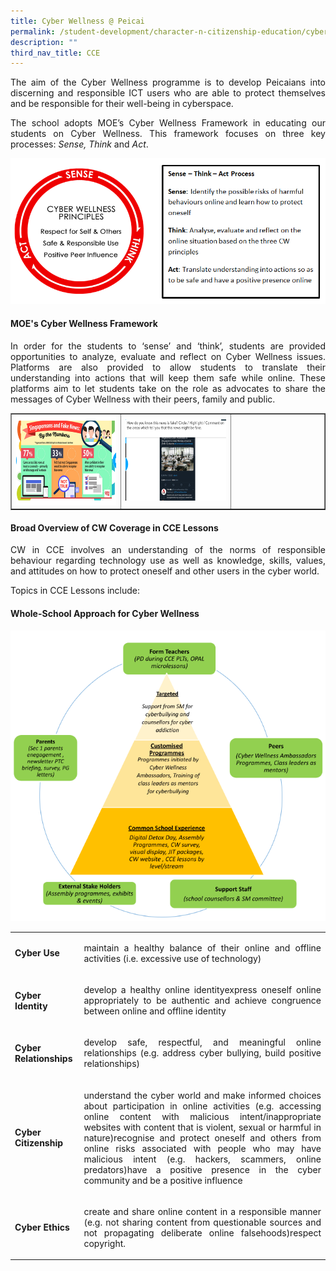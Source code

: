 ```yaml
---
title: Cyber Wellness @ Peicai
permalink: /student-development/character-n-citizenship-education/cyber-wellness/
description: ""
third_nav_title: CCE
---
```

<p><p align="justify">The aim of the Cyber Wellness programme is to develop Peicaians into discerning and responsible ICT users who are able to protect themselves and be responsible for their well-being in cyberspace.</p>
<p><p align="justify">The school adopts MOE&rsquo;s Cyber Wellness Framework in educating our students on Cyber Wellness. This framework focuses on three key processes: <em>Sense, Think</em>&nbsp;and&nbsp;<em>Act</em>.</p>
<img src="/images/CyberWellness.png">
<h4><strong>MOE's Cyber Wellness Framework</strong></h4>
<p><p align="justify">In order for the students to &lsquo;sense&rsquo; and &lsquo;think&rsquo;, students are provided opportunities to analyze, evaluate and reflect on Cyber Wellness issues. Platforms are also provided to allow students to translate their understanding into actions that will keep them safe while online. These platforms aim to let students take on the role as advocates to share the messages of Cyber Wellness with their peers, family and public.&nbsp;</p>
<table style="border-collapse: collapse; width: 100%;" border="1">
<tbody>
<tr>
<td style="width: 35%;"><img src="/images/cw1.png"></td>
<td style="width: 35%;"><img src="/images/cw2.png"></td>
<td style="width: 30%;"> </td>
</tr>
</tbody>
</table>
<h4><strong>Broad Overview of CW Coverage in CCE Lessons</strong></h4>
<p><p align="justify">CW in CCE involves an understanding of the norms of responsible behaviour regarding technology use as well as knowledge, skills, values, and attitudes on how to protect oneself and other users in the cyber world.&nbsp;</p>
<p>Topics in CCE Lessons include:</p>
<h4><strong>Whole-School Approach for Cyber Wellness</strong></h4>
<img src="/images/cw3.png">
<table>
<tbody>
<tr>
	<td><b>Cyber Use</b></td>
<td><p align="justify">maintain a healthy balance of their online and offline activities (i.e. excessive use of technology)
<tr>
	<td><b>Cyber Identity</b></td>
<td><p align="justify">develop a healthy online identityexpress oneself online appropriately to be authentic and achieve congruence between online and offline identity
<tr>
	<td><b>Cyber Relationships</b></td>
<td><p align="justify">develop safe, respectful, and meaningful online relationships (e.g. address cyber bullying, build positive relationships)
<tr>
<td><b>Cyber Citizenship</b></td>
<td><p align="justify">understand the cyber world and make informed choices about participation in online activities (e.g. accessing online content with malicious intent/inappropriate websites with content that is violent, sexual or harmful in nature)recognise and protect oneself and others from online risks associated with people who may have malicious intent (e.g. hackers, scammers, online predators)have a positive presence in the cyber community and be a positive influence
<tr>
	<td><b><p>Cyber Ethics</b></td>
<td><p><p align="justify">create and share online content in a responsible manner (e.g. not sharing content from questionable sources and not propagating deliberate online falsehoods)respect copyright.